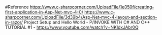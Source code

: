 #Reference
https://www.c-sharpcorner.com/UploadFile/1e050f/creating-first-application-in-Asp-Net-mvc-4-0/
https://www.c-sharpcorner.com/UploadFile/3d39b4/Asp-Net-mvc-4-layout-and-section-in-razor/
Project Setup and Hello World - P/INVOKE WITH C# AND C++ TUTORIAL #1 - https://www.youtube.com/watch?v=NKIdxJAbr0Q